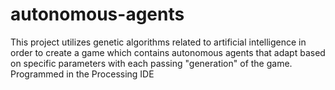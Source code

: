 # autonomous-agents
This project utilizes genetic algorithms related to artificial intelligence in order to create a game which contains autonomous agents that adapt based on specific parameters with each passing "generation" of the game. Programmed in the Processing IDE

